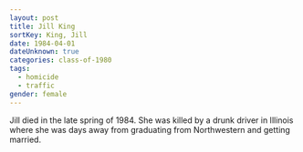 ```yaml
---
layout: post
title: Jill King
sortKey: King, Jill
date: 1984-04-01
dateUnknown: true
categories: class-of-1980
tags:
  - homicide
  - traffic
gender: female
---
```

Jill died in the late spring of 1984. She was killed by a drunk driver in Illinois where she was days away from graduating from Northwestern and getting married. 
